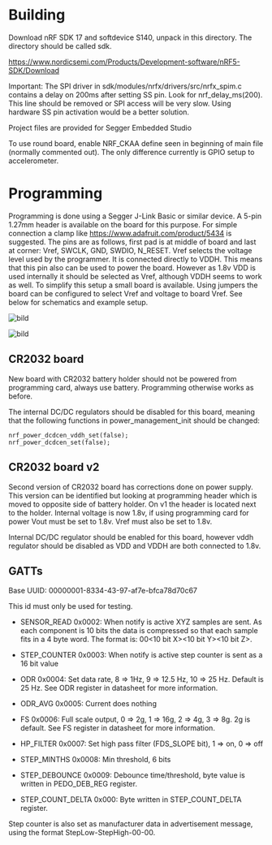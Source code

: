 # Building

Download nRF SDK 17 and softdevice S140, unpack in this directory. The directory should be called sdk.

https://www.nordicsemi.com/Products/Development-software/nRF5-SDK/Download

Important: The SPI driver in sdk/modules/nrfx/drivers/src/nrfx_spim.c contains a delay on 200ms after setting SS pin. Look for nrf_delay_ms(200). This line should be removed or SPI access will be very slow. Using hardware SS pin activation would be a better solution.

Project files are provided for Segger Embedded Studio

To use round board, enable NRF_CKAA define seen in beginning of main file (normally commented out). The only difference currently is GPIO setup to accelerometer.

# Programming

Programming is done using a Segger J-Link Basic or similar device. A 5-pin 1.27mm header is available on the board for this purpose. For simple connection a clamp like https://www.adafruit.com/product/5434 is suggested. The pins are as follows, first pad is at middle of board and last at corner: Vref, SWCLK, GND, SWDIO, N_RESET.
Vref selects the voltage level used by the programmer. It is connected directly to VDDH. This means that this pin also can be used to power the board. However as 1.8v VDD is used internally it should be selected as Vref, although VDDH seems to work as well. To simplify this setup a small board is available. Using jumpers the board can be configured to select Vref and voltage to board Vref. See below for schematics and example setup.

![bild](https://github.com/seerelectronics/ble_tag/assets/61621920/752427a9-33f1-435b-8db5-f5405943a3ad)

![bild](https://github.com/seerelectronics/ble_tag/assets/61621920/fe332da2-648e-4ee0-98c0-fce6769b22ec)

## CR2032 board

New board with CR2032 battery holder should not be powered from programming card, always use battery. Programming otherwise works as before.

The internal DC/DC regulators should be disabled for this board, meaning that the following functions in power_management_init should be changed:

    nrf_power_dcdcen_vddh_set(false);
    nrf_power_dcdcen_set(false);


## CR2032 board v2

Second version of CR2032 board has corrections done on power supply. This version can be identified but looking at programming header which is moved to opposite side of battery holder. On v1 the header is located next to the holder. Internal voltage is now 1.8v, if using programming card for power Vout must be set to 1.8v. Vref must also be set to 1.8v.

Internal DC/DC regulator should be enabled for this board, however vddh regulator should be disabled as VDD and VDDH are both connected to 1.8v.

## GATTs

Base UUID: 00000001-8334-43-97-af7e-bfca78d70c67

This id must only be used for testing.

* SENSOR_READ 0x0002: When notify is active XYZ samples are sent. As each component is 10 bits the data is compressed so that each sample fits in a 4 byte word. The format is: 00<10 bit X><10 bit Y><10 bit Z>.

* STEP_COUNTER 0x0003: When notify is active step counter is sent as a 16 bit value

* ODR 0x0004: Set data rate, 8 => 1Hz, 9 => 12.5 Hz, 10 => 25 Hz. Default is 25 Hz. See ODR register in datasheet for more information.

* ODR_AVG 0x0005: Current does nothing

* FS 0x0006: Full scale output, 0 => 2g, 1 => 16g, 2 => 4g, 3 => 8g. 2g is default. See FS register in datasheet for more information.

* HP_FILTER 0x0007: Set high pass filter (FDS_SLOPE bit), 1 => on, 0 => off

* STEP_MINTHS 0x0008: Min threshold, 6 bits

* STEP_DEBOUNCE 0x0009: Debounce time/threshold, byte value is written in PEDO_DEB_REG register.

* STEP_COUNT_DELTA 0x000: Byte written in STEP_COUNT_DELTA register.

Step counter is also set as manufacturer data in advertisement message, using the format StepLow-StepHigh-00-00.

